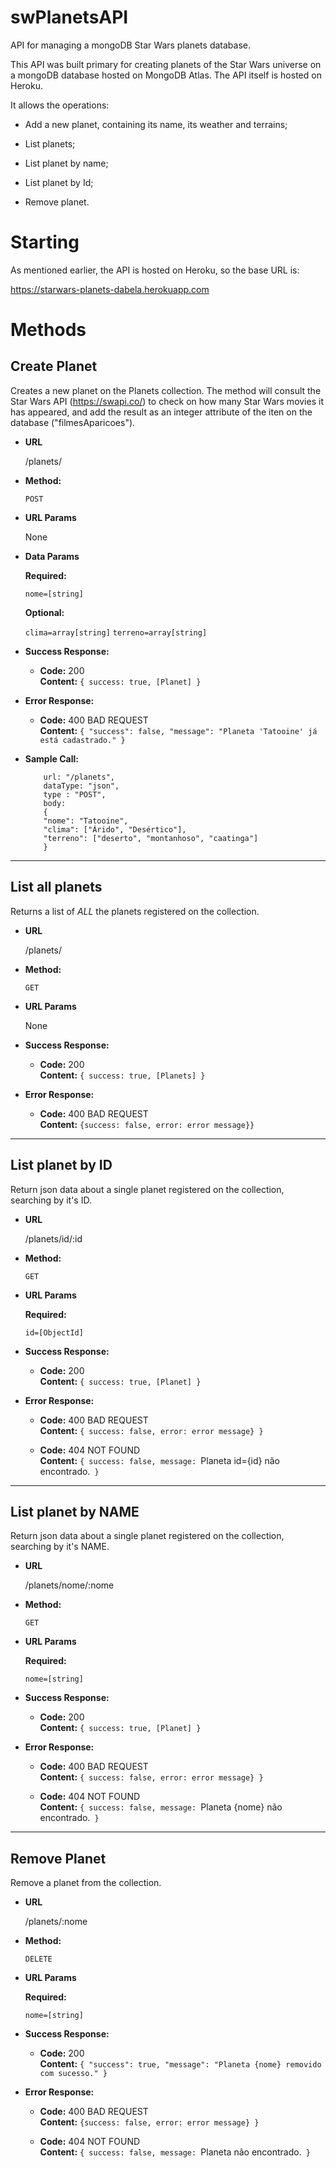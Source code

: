 # swPlanetsAPI
API for managing a mongoDB Star Wars planets database.

This API was built primary for creating planets of the Star Wars universe on a mongoDB database hosted on MongoDB Atlas. The API itself is hosted on Heroku.

It allows the operations:

* Add a new planet, containing its name, its weather and terrains;

* List planets;

* List planet by name;

* List planet by Id;

* Remove planet.

# Starting

As mentioned earlier, the API is hosted on Heroku, so the base URL is:

https://starwars-planets-dabela.herokuapp.com

# Methods

**Create Planet**
----
  Creates a new planet on the Planets collection.  The method will consult the Star Wars API (https://swapi.co/) to check on how many Star Wars movies it has appeared, and add the result as an integer attribute of the iten on the database ("filmesAparicoes"). 
  
* **URL**

  /planets/
  
* **Method:**

    `POST`
  
*  **URL Params**

    None
  
*  **Data Params**

   **Required:**
 
   `nome=[string]`
   
   **Optional:**
  
    `clima=array[string]`
    `terreno=array[string]`
   
* **Success Response:**

  * **Code:** 200 <br />
    **Content:** `{ success: true, [Planet] }`
 
* **Error Response:**

  * **Code:** 400 BAD REQUEST <br />
    **Content:** `{ "success": false, "message": "Planeta 'Tatooine' já está cadastrado." }`
    
* **Sample Call:**

    ```
        url: "/planets",
        dataType: "json",
        type : "POST",
        body: 
        {
        "nome": "Tatooine",
        "clima": ["Árido", "Desértico"],
        "terreno": ["deserto", "montanhoso", "caatinga"]
        }

    ``` 
    
----

**List all planets**
----
  Returns a list of *ALL* the planets registered on the collection.
  
*  **URL**

   /planets/
  
*  **Method:**

   `GET`
  
*  **URL Params**

   None

* **Success Response:**

  * **Code:** 200 <br />
    **Content:** `{ success: true, [Planets] }`
 
* **Error Response:**

  * **Code:** 400 BAD REQUEST <br />
    **Content:**  `{success: false, error: error message}}`
    
    
----

**List planet by ID**
----
  Return json data about a single planet registered on the collection, searching by it's ID.
  
* **URL**

  /planets/id/:id
  
* **Method:**

  `GET`
  
*  **URL Params**

    **Required:**

     `id=[ObjectId]`

* **Success Response:**

  * **Code:** 200 <br />
    **Content:** `{ success: true, [Planet] }`
 
* **Error Response:**

  * **Code:** 400 BAD REQUEST <br />
    **Content:** `{ success: false, error: error message} }`
    
  * **Code:** 404 NOT FOUND <br />
    **Content:**  `{ success: false, message: `Planeta id={id} não encontrado.` }`
        
    
----

**List planet by NAME**
----
  Return json data about a single planet registered on the collection, searching by it's NAME.
  
* **URL**

  /planets/nome/:nome
  
* **Method:**

  `GET`
  
*  **URL Params**

   **Required:**
 
   `nome=[string]`

* **Success Response:**

  * **Code:** 200 <br />
    **Content:** `{ success: true, [Planet] }`
 
* **Error Response:**

  * **Code:** 400 BAD REQUEST <br />
    **Content:** `{ success: false, error: error message} }`
    
  * **Code:** 404 NOT FOUND <br />
    **Content:**  `{ success: false, message: `Planeta {nome} não encontrado.` }`
          
    
----

**Remove Planet**
----
  Remove a planet from the collection.
  
* **URL**

  /planets/:nome
  
* **Method:**

  `DELETE`
  
*  **URL Params**

   **Required:**
 
   `nome=[string]`

* **Success Response:**

  * **Code:** 200 <br />
    **Content:** `{ "success": true, "message": "Planeta {nome} removido com sucesso." }`
 
* **Error Response:**

  * **Code:** 400 BAD REQUEST <br />
    **Content:** `{success: false, error: error message} }`
    
  * **Code:** 404 NOT FOUND <br />
    **Content:**  `{ success: false, message: `Planeta não encontrado.` }`
